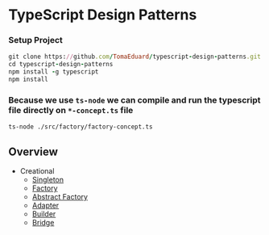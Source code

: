 # TypeScript Design Patterns


### Setup Project

```ruby
git clone https://github.com/TomaEduard/typescript-design-patterns.git
cd typescript-design-patterns
npm install -g typescript
npm install
```

### Because we use <code>ts-node</code> we can compile and run the typescript file directly on <code>*-concept.ts</code> file
```
ts-node ./src/factory/factory-concept.ts
```
## Overview
* Creational
    - [Singleton](src/singleton/)
    - [Factory](src/factory/)
    - [Abstract Factory](src/abstract-factory/)
    - [Adapter](src/adapter/)
    - [Builder](src/builder/)
    - [Bridge](src/bridge/)
